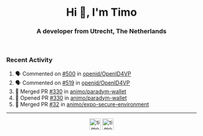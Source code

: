 <h1 align="center">Hi 👋, I'm Timo</h1>
<h3 align="center">A developer from Utrecht, The Netherlands</h3>
<br/>
<!-- https://github.com/rahuldkjain/github-profile-readme-generator --!>

<!--  <p align="left"><img src="https://github-readme-stats.vercel.app/api?username=timoglastra&show_icons=true&count_private=true&" alt="timoglastra" /></p> --!>

<!--
Github language stats
<p align="left"><img src="https://github-readme-stats.vercel.app/api/top-langs/?username=timoglastra&layout=compact" alt="timoglastra" /><p>
-->

<!-- Codestats language stats -->
<!-- <p align="left"><img src="https://codestats-readme.vercel.app/api/top-langs/?username=timoglastra&layout=compact&language_count=12" alt="timoglastra" /><p>    --!>
  
<h3>Recent Activity</h3>

<!--START_SECTION:activity-->
1. 🗣 Commented on [#500](https://github.com/openid/OpenID4VP/pull/500#issuecomment-2799948717) in [openid/OpenID4VP](https://github.com/openid/OpenID4VP)
2. 🗣 Commented on [#519](https://github.com/openid/OpenID4VP/issues/519#issuecomment-2799948065) in [openid/OpenID4VP](https://github.com/openid/OpenID4VP)
3. 🎉 Merged PR [#330](https://github.com/animo/paradym-wallet/pull/330) in [animo/paradym-wallet](https://github.com/animo/paradym-wallet)
4. 💪 Opened PR [#330](https://github.com/animo/paradym-wallet/pull/330) in [animo/paradym-wallet](https://github.com/animo/paradym-wallet)
5. 🎉 Merged PR [#32](https://github.com/animo/expo-secure-environment/pull/32) in [animo/expo-secure-environment](https://github.com/animo/expo-secure-environment)
<!--END_SECTION:activity-->

---

<p align="center">
<a href="https://twitter.com/timoglastra" target="blank"><img align="center" src="https://cdn.jsdelivr.net/npm/simple-icons@3.0.1/icons/twitter.svg" alt="timoglastra" height="30" width="30" /></a>
<a href="https://linkedin.com/in/timoglastra" target="blank"><img align="center" src="https://cdn.jsdelivr.net/npm/simple-icons@3.0.1/icons/linkedin.svg" alt="timoglastra" height="30" width="30" /></a>
</p>



